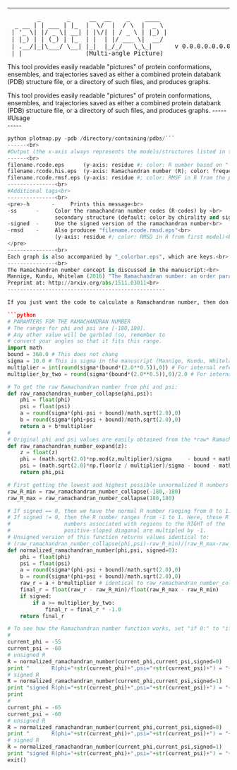 --------------------------------------------------
<pre>        _       _     __  __    _    ____  
  _ __ | | ___ | |_  |  \/  |  / \  |  _ \ 
 | '_ \| |/ _ \| __| | |\/| | / _ \ | |_) |
 | |_) | | (_) | |_  | |  | |/ ___ \|  __/ 
 | .__/|_|\___/ \__| |_|  |_/_/   \_\_|      v 0.0.0.0.0.0.0...
 |_|                 (Multi-angle Picture)
</pre>
This tool provides easily readable "pictures" of protein conformations, 
ensembles, and trajectories saved as either a combined protein databank 
(PDB) structure file, or a directory of such files, and produces graphs.

This tool provides easily readable "pictures" of protein conformations, 
ensembles, and trajectories saved as either a combined protein databank 
(PDB) structure file, or a directory of such files, and produces graphs.
-----<br>
#Usage<br>
-----<br>
```python plotmap.py -pdb ProteinDatabankStructureFilename.pdb
python plotmap.py -pdb /directory/containing/pdbs/```
------<br>
#Output (the x-axis always represents the models/structures listed in the PDB)<br>
------<br>
filename.rcode.eps      (y-axis: residue #; color: R number based on "-signed" and <rcode_cmap>)<br>
filename.rcode.his.eps  (y-axis: Ramachandran number (R); color: frequency of R in model)<br>
filename.rcode.rmsf.eps (y-axis: residue #; color: RMSF in R from the previous model)<br>
---------------<br>
#Additional tags<br>
---------------<br>
<pre>-h       -     Prints this message<br>
-ss      -     Color the ramachandran number codes (R-codes) by <br>
               secondary structure (default: color by chirality and sign)<br>
-signed  -     Use the signed version of the ramachandran number<br>
-rmsd    -     Also producee "filename.rcode.rmsd.eps"<br>
               (y-axis: residue #; color: RMSD in R from first model)<br>
</pre>
---------------<br>
Each graph is also accompanied by "_colorbar.eps", which are keys.<br>
---------------<br>
The Ramachandran number concept is discussed in the manuscript:<br>
Mannige, Kundu, Whitelam (2016) "The Ramachandran number: an order parameter for protein geometry" <br>
Preprint at: http://arxiv.org/abs/1511.03011<br>
--------------------------------------------------

If you just want the code to calculate a Ramachandran number, then don't worry about cloning this Github account: just use the python code at the bottom:

```python
# PARAMTERS FOR THE RAMACHANDRAN NUMBER
# The ranges for phi and psi are [-180,180]. 
# Any other value will be garbled (so, remember to 
# convert your angles so that it fits this range.
import math
bound = 360.0 # This does not chang
sigma = 10.0 # This is sigma in the manuscript (Mannige, Kundu, Whitelam, 2016)
multiplier = int(round(sigma*(bound*(2.0**0.5)),0)) # For internal reference
multiplier_by_two = round(sigma*(bound*(2.0**0.5)),0)/2.0 # For internal reference

# To get the raw Ramachandran number from phi and psi:
def raw_ramachandran_number_collapse(phi,psi):
	phi = float(phi)
	psi = float(psi)
	a = round(sigma*(phi-psi + bound)/math.sqrt(2.0),0)
	b = round(sigma*(phi+psi + bound)/math.sqrt(2.0),0)
	return a + b*multiplier
#
# Original phi and psi values are easily obtained from the *raw* Ramachandran number
def raw_ramachandran_number_expand(z):
	z = float(z)
	phi = (math.sqrt(2.0)*np.mod(z,multiplier)/sigma     - bound + math.sqrt(2.0)*np.floor(z / multiplier)/sigma - bound )/2.0
	psi = (math.sqrt(2.0)*np.floor(z / multiplier)/sigma - bound - math.sqrt(2.0)*np.mod(z, multiplier)/sigma + bound)/2.0
	return phi,psi

# First getting the lowest and highest possible unnormalized R numbers
raw_R_min = raw_ramachandran_number_collapse(-180,-180)
raw_R_max = raw_ramachandran_number_collapse(180,180)

# If signed == 0, then we have the normal R number ranging from 0 to 1.
# If signed != 0, then the R number ranges from -1 to 1. Here, those R
#                 numbers associated with regions to the RIGHT of the 
#                 positive-sloped diagonal are multipled by -1.
# Unsigned version of this function returns values identical to:
# (raw_ramachandran_number_collapse(phi,psi)-raw_R_min)/(raw_R_max-raw_R_min)
def normalized_ramachandran_number(phi,psi, signed=0):
	phi = float(phi)
	psi = float(psi)
	a = round(sigma*(phi-psi + bound)/math.sqrt(2.0),0)
	b = round(sigma*(phi+psi + bound)/math.sqrt(2.0),0)
	raw_r = a + b*multiplier # identical to raw_ramachandran_number_collapse(psi,phi)
	final_r = float(raw_r - raw_R_min)/float(raw_R_max - raw_R_min)
	if signed:
		if a >= multiplier_by_two:
			final_r = final_r * -1.0
	return final_r

# To see how the Ramachandran number function works, set "if 0:" to "if 1:"
# 
current_phi = -55
current_psi = -60
# unsigned R
R = normalized_ramachandran_number(current_phi,current_psi,signed=0)
print "       R(phi="+str(current_phi)+",psi="+str(current_psi)+") = "+str(R)
# signed R
R = normalized_ramachandran_number(current_phi,current_psi,signed=1)
print "signed R(phi="+str(current_phi)+",psi="+str(current_psi)+") = "+str(R)
print
# 
current_phi = -65
current_psi = -60
# unsigned R
R = normalized_ramachandran_number(current_phi,current_psi,signed=0)
print "       R(phi="+str(current_phi)+",psi="+str(current_psi)+") = "+str(R)
# signed R
R = normalized_ramachandran_number(current_phi,current_psi,signed=1)
print "signed R(phi="+str(current_phi)+",psi="+str(current_psi)+") = "+str(R)
exit()
```


